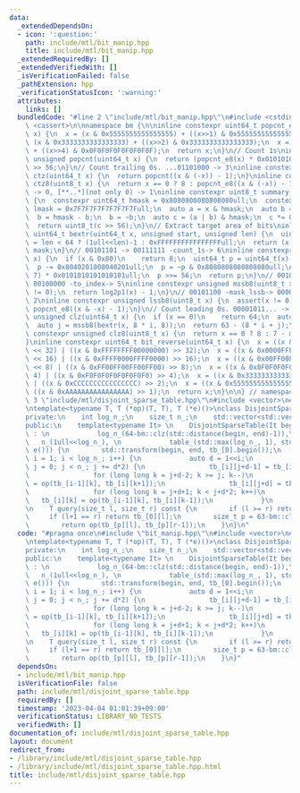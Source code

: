```yaml
---
data:
  _extendedDependsOn:
  - icon: ':question:'
    path: include/mtl/bit_manip.hpp
    title: include/mtl/bit_manip.hpp
  _extendedRequiredBy: []
  _extendedVerifiedWith: []
  _isVerificationFailed: false
  _pathExtension: hpp
  _verificationStatusIcon: ':warning:'
  attributes:
    links: []
  bundledCode: "#line 2 \"include/mtl/bit_manip.hpp\"\n#include <cstdint>\n#include\
    \ <cassert>\n\nnamespace bm {\n\ninline constexpr uint64_t popcnt_e8(uint64_t\
    \ x) {\n  x = (x & 0x5555555555555555) + ((x>>1) & 0x5555555555555555);\n  x =\
    \ (x & 0x3333333333333333) + ((x>>2) & 0x3333333333333333);\n  x = (x & 0x0F0F0F0F0F0F0F0F)\
    \ + ((x>>4) & 0x0F0F0F0F0F0F0F0F);\n  return x;\n}\n// Count 1s\ninline constexpr\
    \ unsigned popcnt(uint64_t x) {\n  return (popcnt_e8(x) * 0x0101010101010101)\
    \ >> 56;\n}\n// Count trailing 0s. ...01101000 -> 3\ninline constexpr unsigned\
    \ ctz(uint64_t x) {\n  return popcnt((x & (-x)) - 1);\n}\ninline constexpr unsigned\
    \ ctz8(uint8_t x) {\n  return x == 0 ? 8 : popcnt_e8((x & (-x)) - 1);\n}\n// [00..0](8bit)\
    \ -> 0, [**..*](not only 0) -> 1\ninline constexpr uint8_t summary(uint64_t x)\
    \ {\n  constexpr uint64_t hmask = 0x8080808080808080ull;\n  constexpr uint64_t\
    \ lmask = 0x7F7F7F7F7F7F7F7Full;\n  auto a = x & hmask;\n  auto b = x & lmask;\n\
    \  b = hmask - b;\n  b = ~b;\n  auto c = (a | b) & hmask;\n  c *= 0x0002040810204081ull;\n\
    \  return uint8_t(c >> 56);\n}\n// Extract target area of bits\ninline constexpr\
    \ uint64_t bextr(uint64_t x, unsigned start, unsigned len) {\n  uint64_t mask\
    \ = len < 64 ? (1ull<<len)-1 : 0xFFFFFFFFFFFFFFFFull;\n  return (x >> start) &\
    \ mask;\n}\n// 00101101 -> 00111111 -count_1s-> 6\ninline constexpr unsigned log2p1(uint8_t\
    \ x) {\n  if (x & 0x80)\n    return 8;\n  uint64_t p = uint64_t(x) * 0x0101010101010101ull;\n\
    \  p -= 0x8040201008040201ull;\n  p = ~p & 0x8080808080808080ull;\n  p = (p >>\
    \ 7) * 0x0101010101010101ull;\n  p >>= 56;\n  return p;\n}\n// 00101100 -mask_mssb->\
    \ 00100000 -to_index-> 5\ninline constexpr unsigned mssb8(uint8_t x) {\n  assert(x\
    \ != 0);\n  return log2p1(x) - 1;\n}\n// 00101100 -mask_lssb-> 00000100 -to_index->\
    \ 2\ninline constexpr unsigned lssb8(uint8_t x) {\n  assert(x != 0);\n  return\
    \ popcnt_e8((x & -x) - 1);\n}\n// Count leading 0s. 00001011... -> 4\ninline constexpr\
    \ unsigned clz(uint64_t x) {\n  if (x == 0)\n    return 64;\n  auto i = mssb8(summary(x));\n\
    \  auto j = mssb8(bextr(x, 8 * i, 8));\n  return 63 - (8 * i + j);\n}\ninline\
    \ constexpr unsigned clz8(uint8_t x) {\n  return x == 0 ? 8 : 7 - mssb8(x);\n\
    }\ninline constexpr uint64_t bit_reverse(uint64_t x) {\n  x = ((x & 0x00000000FFFFFFFF)\
    \ << 32) | ((x & 0xFFFFFFFF00000000) >> 32);\n  x = ((x & 0x0000FFFF0000FFFF)\
    \ << 16) | ((x & 0xFFFF0000FFFF0000) >> 16);\n  x = ((x & 0x00FF00FF00FF00FF)\
    \ << 8) | ((x & 0xFF00FF00FF00FF00) >> 8);\n  x = ((x & 0x0F0F0F0F0F0F0F0F) <<\
    \ 4) | ((x & 0xF0F0F0F0F0F0F0F0) >> 4);\n  x = ((x & 0x3333333333333333) << 2)\
    \ | ((x & 0xCCCCCCCCCCCCCCCC) >> 2);\n  x = ((x & 0x5555555555555555) << 1) |\
    \ ((x & 0xAAAAAAAAAAAAAAAA) >> 1);\n  return x;\n}\n\n} // namespace bm\n#line\
    \ 3 \"include/mtl/disjoint_sparse_table.hpp\"\n#include <vector>\n#include <algorithm>\n\
    \ntemplate<typename T, T (*op)(T, T), T (*e)()>\nclass DisjointSparseTable {\n\
    private:\n    int log_n_;\n    size_t n_;\n    std::vector<std::vector<T>> tb_;\n\
    public:\n    template<typename It> \n    DisjointSparseTable(It begin, It end)\
    \ : \n            log_n_(64-bm::clz(std::distance(begin, end)-1)),\n         \
    \   n_(1ull<<log_n_), \n            table_(std::max(log_n_, 1), std::vector<T>(n_,\
    \ e())) {\n        std::transform(begin, end, tb_[0].begin());\n        for (int\
    \ i = 1; i < log_n_; i++) {\n            auto d = 1<<i;\n            for (size_t\
    \ j = 0; j < n_; j += d*2) {\n                tb_[i][j+d-1] = tb_[i-1][j+d-1];\n\
    \                for (long long k = j+d-2; k >= j; k--)\n                    tb_[i][k]\
    \ = op(tb_[i-1][k], tb_[i][k+1]);\n                tb_[i][j+d] = tb_[i-1][j+d];\n\
    \                for (long long k = j+d+1; k < j+d*2; k++)\n                 \
    \   tb_[i][k] = op(tb_[i-1][k], tb_[i][k-1]);\n            }\n        }\n    }\n\
    \n    T query(size_t l, size_t r) const {\n        if (l >= r) return E;\n   \
    \     if (l+1 == r) return tb_[0][l];\n        size_t p = 63-bm::clz((r-1)^l);\n\
    \        return op(tb_[p][l], tb_[p][r-1]);\n    }\n}\n"
  code: "#pragma once\n#include \"bit_manip.hpp\"\n#include <vector>\n#include <algorithm>\n\
    \ntemplate<typename T, T (*op)(T, T), T (*e)()>\nclass DisjointSparseTable {\n\
    private:\n    int log_n_;\n    size_t n_;\n    std::vector<std::vector<T>> tb_;\n\
    public:\n    template<typename It> \n    DisjointSparseTable(It begin, It end)\
    \ : \n            log_n_(64-bm::clz(std::distance(begin, end)-1)),\n         \
    \   n_(1ull<<log_n_), \n            table_(std::max(log_n_, 1), std::vector<T>(n_,\
    \ e())) {\n        std::transform(begin, end, tb_[0].begin());\n        for (int\
    \ i = 1; i < log_n_; i++) {\n            auto d = 1<<i;\n            for (size_t\
    \ j = 0; j < n_; j += d*2) {\n                tb_[i][j+d-1] = tb_[i-1][j+d-1];\n\
    \                for (long long k = j+d-2; k >= j; k--)\n                    tb_[i][k]\
    \ = op(tb_[i-1][k], tb_[i][k+1]);\n                tb_[i][j+d] = tb_[i-1][j+d];\n\
    \                for (long long k = j+d+1; k < j+d*2; k++)\n                 \
    \   tb_[i][k] = op(tb_[i-1][k], tb_[i][k-1]);\n            }\n        }\n    }\n\
    \n    T query(size_t l, size_t r) const {\n        if (l >= r) return E;\n   \
    \     if (l+1 == r) return tb_[0][l];\n        size_t p = 63-bm::clz((r-1)^l);\n\
    \        return op(tb_[p][l], tb_[p][r-1]);\n    }\n}"
  dependsOn:
  - include/mtl/bit_manip.hpp
  isVerificationFile: false
  path: include/mtl/disjoint_sparse_table.hpp
  requiredBy: []
  timestamp: '2023-04-04 01:01:39+09:00'
  verificationStatus: LIBRARY_NO_TESTS
  verifiedWith: []
documentation_of: include/mtl/disjoint_sparse_table.hpp
layout: document
redirect_from:
- /library/include/mtl/disjoint_sparse_table.hpp
- /library/include/mtl/disjoint_sparse_table.hpp.html
title: include/mtl/disjoint_sparse_table.hpp
---
```

